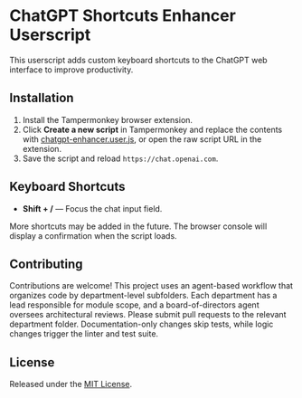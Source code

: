 # ChatGPT Shortcuts Enhancer Userscript

This userscript adds custom keyboard shortcuts to the ChatGPT web interface to improve productivity.

## Installation

1. Install the Tampermonkey browser extension.
2. Click **Create a new script** in Tampermonkey and replace the contents with [chatgpt-enhancer.user.js](./chatgpt-enhancer.user.js), or open the raw script URL in the extension.
3. Save the script and reload `https://chat.openai.com`.

## Keyboard Shortcuts

- **Shift + /** &mdash; Focus the chat input field.

More shortcuts may be added in the future. The browser console will display a confirmation when the script loads.

## Contributing

Contributions are welcome! This project uses an agent-based workflow that organizes code by department-level subfolders. Each department has a lead responsible for module scope, and a board-of-directors agent oversees architectural reviews. Please submit pull requests to the relevant department folder. Documentation-only changes skip tests, while logic changes trigger the linter and test suite.

## License

Released under the [MIT License](./LICENSE).

